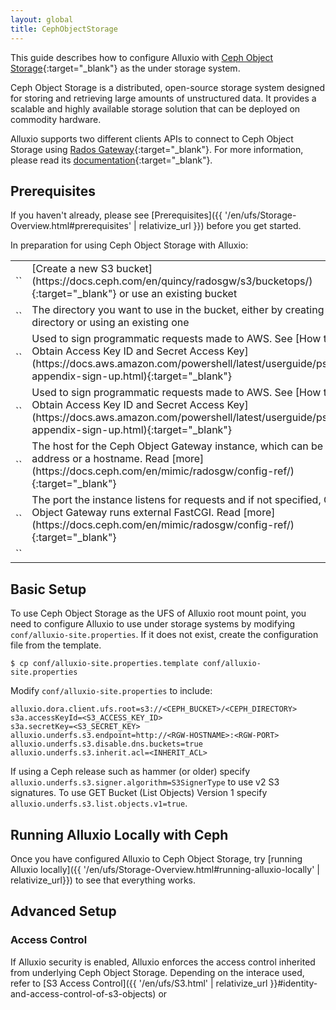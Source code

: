 ```yaml
---
layout: global
title: CephObjectStorage
---
```



This guide describes how to configure Alluxio with [Ceph Object Storage](https://ceph.com/en/discover/technology/#object){:target="_blank"} as the under storage system. 

Ceph Object Storage is a distributed, open-source storage system designed for storing and retrieving large amounts of unstructured data. It provides a scalable and highly available storage solution that can be deployed on commodity hardware.

Alluxio supports two different clients APIs to connect to Ceph Object Storage using [Rados Gateway](http://docs.ceph.com/docs/master/radosgw/){:target="_blank"}. For more information, please read its [documentation](https://docs.ceph.com/en/latest/radosgw/s3/){:target="_blank"}.

## Prerequisites

If you haven't already, please see [Prerequisites]({{ '/en/ufs/Storage-Overview.html#prerequisites' | relativize_url }}) before you get started.

In preparation for using Ceph Object Storage with Alluxio:

<table class="table table-striped">
    <tr>
        <td markdown="span" style="width:30%">`<CEPH_BUCKET>`</td>
        <td markdown="span">[Create a new S3 bucket](https://docs.ceph.com/en/quincy/radosgw/s3/bucketops/){:target="_blank"} or use an existing bucket</td>
    </tr>
    <tr>
        <td markdown="span" style="width:30%">`<CEPH_DIRECTORY>`</td>
        <td markdown="span">The directory you want to use in the bucket, either by creating a new directory or using an existing one</td>
    </tr>
    <tr>
        <td markdown="span" style="width:30%">`<S3_ACCESS_KEY_ID>`</td>
        <td markdown="span">Used to sign programmatic requests made to AWS. See [How to Obtain Access Key ID and Secret Access Key](https://docs.aws.amazon.com/powershell/latest/userguide/pstools-appendix-sign-up.html){:target="_blank"}</td>
    </tr>
    <tr>
        <td markdown="span" style="width:30%">`<S3_SECRET_KEY>`</td>
        <td markdown="span">Used to sign programmatic requests made to AWS. See [How to Obtain Access Key ID and Secret Access Key](https://docs.aws.amazon.com/powershell/latest/userguide/pstools-appendix-sign-up.html){:target="_blank"}</td>
    </tr>
    <tr>
        <td markdown="span" style="width:30%">`<RGW_HOSTNAME>`</td>
        <td markdown="span">The host for the Ceph Object Gateway instance, which can be an IP address or a hostname. Read [more](https://docs.ceph.com/en/mimic/radosgw/config-ref/){:target="_blank"}</td>
    </tr>
    <tr>
        <td markdown="span" style="width:30%">`<RGW_PORT>`</td>
        <td markdown="span">The port the instance listens for requests and if not specified, Ceph Object Gateway runs external FastCGI. Read [more](https://docs.ceph.com/en/mimic/radosgw/config-ref/){:target="_blank"}</td>
    </tr>
    <tr>
        <td markdown="span" style="width:30%">`<INHERIT_ACL>`</td>
        <td markdown="span"></td>
    </tr>
</table>


## Basic Setup

To use Ceph Object Storage as the UFS of Alluxio root mount point, you need to configure Alluxio to use under storage systems by modifying `conf/alluxio-site.properties`. If it does not exist, create the configuration file from the template.

```shell
$ cp conf/alluxio-site.properties.template conf/alluxio-site.properties
```

Modify `conf/alluxio-site.properties` to include:

```properties
alluxio.dora.client.ufs.root=s3://<CEPH_BUCKET>/<CEPH_DIRECTORY>
s3a.accessKeyId=<S3_ACCESS_KEY_ID>
s3a.secretKey=<S3_SECRET_KEY>
alluxio.underfs.s3.endpoint=http://<RGW-HOSTNAME>:<RGW-PORT>
alluxio.underfs.s3.disable.dns.buckets=true
alluxio.underfs.s3.inherit.acl=<INHERIT_ACL>
```

If using a Ceph release such as hammer (or older) specify `alluxio.underfs.s3.signer.algorithm=S3SignerType`
to use v2 S3 signatures. To use GET Bucket (List Objects) Version 1 specify
`alluxio.underfs.s3.list.objects.v1=true`.

## Running Alluxio Locally with Ceph

Once you have configured Alluxio to Ceph Object Storage, try [running Alluxio locally]({{ '/en/ufs/Storage-Overview.html#running-alluxio-locally' | relativize_url}}) to see that everything works.

## Advanced Setup

### Access Control

If Alluxio security is enabled, Alluxio enforces the access control inherited from underlying Ceph
Object Storage. Depending on the interace used, refer to
[S3 Access Control]({{ '/en/ufs/S3.html' | relativize_url }}#identity-and-access-control-of-s3-objects) or
